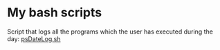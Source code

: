 # My bash scripts

Script that logs all the programs which the user has executed during the day: [psDateLog.sh](./scripts/psDateLog.sh)
